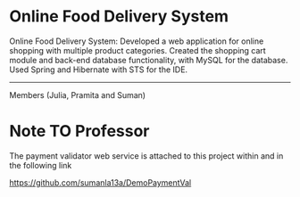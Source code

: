 # Online Food Delivery System

Online Food Delivery System: Developed a web application for online shopping with multiple product categories. Created the shopping cart module and back-end database functionality, with MySQL for the database. Used Spring and Hibernate with STS for the IDE. 

-----

Members (Julia, Pramita and Suman)


<h1>Note TO Professor</h1>
The payment validator web service is attached to this project within and in the following link

https://github.com/sumanla13a/DemoPaymentVal



